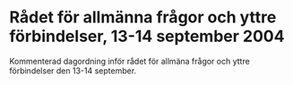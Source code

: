 # Rådet för allmänna frågor och yttre förbindelser, 13-14 september 2004

Kommenterad dagordning inför rådet för allmäna frågor och yttre förbindelser den 13-14 september.
